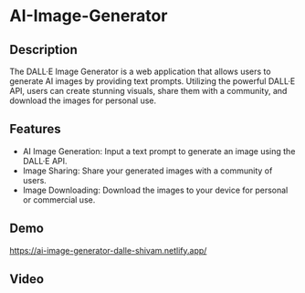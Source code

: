 # AI-Image-Generator

## Description
The DALL·E Image Generator is a web application that allows users to generate AI images by providing text prompts. Utilizing the powerful DALL·E API, users can create stunning visuals, share them with a community, and download the images for personal use.

## Features
* AI Image Generation: Input a text prompt to generate an image using the DALL·E API.
* Image Sharing: Share your generated images with a community of users.
* Image Downloading: Download the images to your device for personal or commercial use.

## Demo
https://ai-image-generator-dalle-shivam.netlify.app/

## Video
